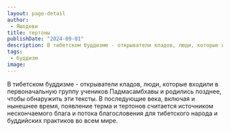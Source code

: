 ```yaml
---
layout: page-detail
author:
 - Яшодеви
title: тертоны
publishDate: "2024-09-01"
description: В тибетском буддизме - открыватели кладов, люди, которые входили в первоначальную группу учеников Падмасамбхавы и родились позднее, чтобы обнаружить эти тексты. В последующие века, включая и нынешнее время, появление терма и тертонов считается источником нескончаемого блага и потока благословения для тибетского народа и буддийских практиков во всем мире.
tags:
 - буддизм
image: 
---
```


В тибетском буддизме - открыватели кладов, люди, которые входили в первоначальную группу учеников Падмасамбхавы и родились позднее, чтобы обнаружить эти тексты. В последующие века, включая и нынешнее время, появление терма и тертонов считается источником нескончаемого блага и потока благословения для тибетского народа и буддийских практиков во всем мире.

